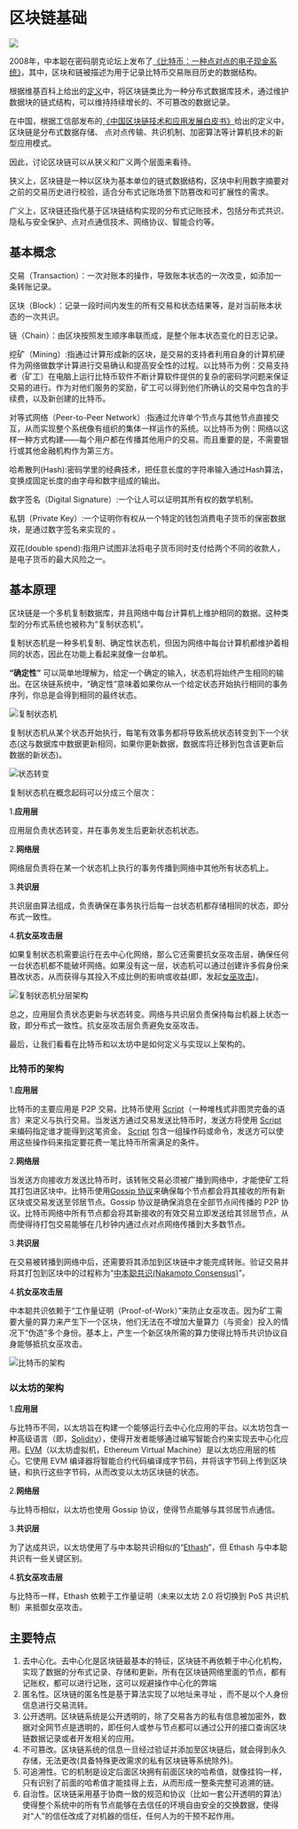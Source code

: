 # 区块链基础

![](https://cdn.jsdelivr.net/gh/bitfuture/chain-change-future@master/asset/blockchain-basis-001-20200610.png)

2008年，中本聪在密码朋克论坛上发布了[《比特币：一种点对点的电子现金系统》](https://nakamotoinstitute.org/static/docs/bitcoin-zh-cn.pdf)，其中，区块和链被描述为用于记录比特币交易账目历史的数据结构。

根据维基百科上给出的[定义](https://en.wikipedia.org/wiki/Blockchain)中，将区块链类比为一种分布式数据库技术，通过维护数据块的链式结构，可以维持持续增长的、不可篡改的数据记录。

在中国，根据工信部发布的[《中国区块链技术和应用发展白皮书》](http://www.miit.gov.cn/n1146290/n1146402/n1146445/c6180238/part/6180297.pdf)给出的定义中，区块链是分布式数据存储、 点对点传输、共识机制、加密算法等计算机技术的新型应用模式。

因此，讨论区块链可以从狭义和广义两个层面来看待。

狭义上，区块链是一种以区块为基本单位的链式数据结构，区块中利用数字摘要对之前的交易历史进行校验，适合分布式记账场景下防篡改和可扩展性的需求。

广义上，区块链还指代基于区块链结构实现的分布式记账技术，包括分布式共识、隐私与安全保护、点对点通信技术、网络协议、智能合约等。

## 基本概念

交易（Transaction）：一次对账本的操作，导致账本状态的一次改变，如添加一条转账记录。

区块（Block）：记录一段时间内发生的所有交易和状态结果等，是对当前账本状态的一次共识。

链（Chain）：由区块按照发生顺序串联而成，是整个账本状态变化的日志记录。

挖矿（Mining）:指通过计算形成新的区块，是交易的支持者利用自身的计算机硬件为网络做数学计算进行交易确认和提高安全性的过程。以比特币为例：交易支持者（矿工）在电脑上运行比特币软件不断计算软件提供的复杂的密码学问题来保证交易的进行。作为对他们服务的奖励，矿工可以得到他们所确认的交易中包含的手续费，以及新创建的比特币。

对等式网络（Peer-to-Peer Network）:指通过允许单个节点与其他节点直接交互，从而实现整个系统像有组织的集体一样运作的系统。以比特币为例：网络以这样一种方式构建——每个用户都在传播其他用户的交易。而且重要的是，不需要银行或其他金融机构作为第三方。

哈希散列(Hash):密码学里的经典技术，把任意长度的字符串输入通过Hash算法，变换成固定长度的由字母和数字组成的输出。

数字签名（Digital Signature）:一个让人可以证明其所有权的数学机制。

私钥（Private Key）:一个证明你有权从一个特定的钱包消费电子货币的保密数据块，是通过数字签名来实现的 。

双花(double spend):指用户试图非法将电子货币同时支付给两个不同的收款人，是电子货币的最大风险之一。

## 基本原理

区块链是一个多机复制数据库，并且网络中每台计算机上维护相同的数据。这种类型的分布式系统也被称为“复制状态机”。

复制状态机是一种多机复制、确定性状态机，但因为网络中每台计算机都维护着相同的状态，因此在功能上看起来就像一台单机。

**“确定性”** 可以简单地理解为，给定一个确定的输入，状态机将始终产生相同的输出。在区块链系统中，“确定性”意味着如果你从一个给定状态开始执行相同的事务序列，你总是会得到相同的最终状态。

![复制状态机](https://cdn.jsdelivr.net/gh/bitfuture/chain-change-future@master/asset/c9e6e7b69f98f516a54cfe2c9e25fb3f.png)


复制状态机从某个状态开始执行，每笔有效事务都将导致系统状态转变到下一个状态(这与数据库中数据更新相同，如果你更新数据，数据库将迁移到包含该更新后数据的新状态)。

![状态转变](https://cdn.jsdelivr.net/gh/bitfuture/chain-change-future@master/asset/b772d43b49bb57b596d0343c33bcffec.png)

复制状态机在概念起码可以分成三个层次：

1.**应用层**

应用层负责状态转变，并在事务发生后更新状态机状态。

2.**网络层**

网络层负责将在某一个状态机上执行的事务传播到网络中其他所有状态机上。

3.**共识层**

共识层由算法组成，负责确保在事务执行后每一台状态机都存储相同的状态，即分布式一致性。

4.**抗女巫攻击层**

如果复制状态机需要运行在去中心化网络，那么它还需要抗女巫攻击层，确保任何一台状态机都不能破坏网络。如果没有这一层，状态机可以通过创建许多假身份来篡改状态，从而获得与其投入不成比例的影响或收益(即，发起[女巫攻击](https://en.wikipedia.org/wiki/Sybil_attack))。

![复制状态机分层架构](https://cdn.jsdelivr.net/gh/bitfuture/chain-change-future@master/asset/7866cc7fb5a03c016efd4d506a451850.png)

总之，应用层负责状态更新与状态转变。网络与共识层负责保持每台机器上状态一致，即分布式一致性。抗女巫攻击层负责避免女巫攻击。

最后，让我们看看在比特币和以太坊中是如何定义与实现以上架构的。

### 比特币的架构

1.**应用层**

比特币的主要应用是 P2P 交易。比特币使用 [Script](https://en.bitcoin.it/wiki/Script)（一种堆栈式非图灵完备的语言）来定义与执行交易。当发送方通过交易发送比特币时，发送方将使用 [Script](https://en.bitcoin.it/wiki/Script)来编码指定谁才能得到这笔资金。 [Script](https://en.bitcoin.it/wiki/Script) 包含一组操作码或命令，发送方可以使用这些操作码来指定要花费一笔比特币所需满足的条件。

2.**网络层**

当发送方向接收方发送比特币时，该转账交易必须被广播到网络中，才能使矿工将其打包进区块中。比特币使用[Gossip 协议](https://en.wikipedia.org/wiki/Gossip_protocol)来确保每个节点都会将其接收的所有新区块或交易发送至邻居节点。Gossip 协议是确保消息在全部节点间传播的 P2P 协议。比特币网络中所有节点都会将其新接收的有效交易立即发送给其邻居节点，从而使得待打包交易能够在几秒钟内通过点对点网络传播到大多数节点。

3.**共识层**

在交易被转播到网络中后，还需要将其添加到区块链中才能完成转账。验证交易并将其打包到区块中的过程称为“[中本聪共识(Nakamoto Consensus)](https://blockonomi.com/nakamoto-consensus/)”。

4.**抗女巫攻击层**

中本聪共识依赖于“工作量证明（Proof-of-Work）”来防止女巫攻击。因为矿工需要大量的算力来产生下一个区块，他们无法在不增加大量算力（与资金）投入的情况下“伪造”多个身份。基本上，产生一个新区块所需的算力使得比特币共识协议自身能够抵抗女巫攻击。


![比特币的架构](https://cdn.jsdelivr.net/gh/bitfuture/chain-change-future@master/asset/b7b2d5a8d1b4d64f0e89e293d4ac08eb.png)

### 以太坊的架构

1.**应用层**

与比特币不同，以太坊旨在构建一个能够运行去中心化应用的平台。以太坊包含一种高级语言（即，[Solidity](https://solidity.readthedocs.io/en/v0.5.10/)），使得开发者能够通过编写智能合约来实现去中心化应用。[EVM](https://medium.com/mycrypto/the-ethereum-virtual-machine-how-does-it-work-9abac2b7c9e)（以太坊虚拟机，Ethereum Virtual Machine）是以太坊应用层的核心。它使用 EVM 编译器将智能合约代码编译成字节码，并将该字节码上传到区块链，和执行这些字节码，从而改变以太坊区块链的状态。

2.**网络层**

与比特币相似，以太坊也使用 Gossip 协议，使得节点能够与其邻居节点通信。

3.**共识层**

为了达成共识，以太坊使用了与中本聪共识相似的“[Ethash](https://en.wikipedia.org/wiki/Ethash)”，但 Ethash 与中本聪共识有一些关键区别。

4.**抗女巫攻击层**

与比特币一样，Ethash 依赖于工作量证明（未来以太坊 2.0 将切换到 PoS 共识机制）来抵御女巫攻击。

## 主要特点

1. 去中心化。去中心化是区块链最基本的特征，区块链不再依赖于中心化机构，实现了数据的分布式记录、存储和更新。所有在区块链网络里面的节点，都有记账权，都可以进行记账，这可以规避操作中心化的弊端
2. 匿名性。区块链的匿名性是基于算法实现了以地址来寻址 ，而不是以个人身份信息进行交易流转。
3. 公开透明。区块链系统是公开透明的，除了交易各方的私有信息被加密外，数据对全网节点是透明的，即任何人或参与节点都可以通过公开的接口查询区块链数据记录或者开发相关的应用。
4. 不可篡改。区块链系统的信息一旦经过验证并添加至区块链后，就会得到永久存储，无法更改(具备特殊更改需求的私有区块链等系统除外)。
5. 可追溯性。它的机制是设定后面区块拥有前面区块的哈希值，就像挂钩一样，只有识别了前面的哈希值才能挂得上去，从而形成一整条完整可追溯的链。
6. 自治性。区块链采用基于协商一致的规范和协议（比如一套公开透明的算法）使得整个系统中的所有节点能够在去信任的环境自由安全的交换数据，使得对“人”的信任改成了对机器的信任，任何人为的干预不起作用。
